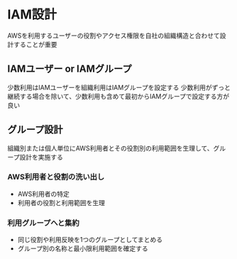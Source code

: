  # IAM設計
 AWSを利用するユーザーの役割やアクセス権限を自社の組織構造と合わせて設計することが重要

 ## IAMユーザー or IAMグループ
 少数利用はIAMユーザーを組織利用はIAMグループを設定する
 少数利用がずっと継続する場合を除いて、少数利用も含めて最初からIAMグループで設定する方が良い

 ## グループ設計
 組織別または個人単位にAWS利用者とその役割別の利用範囲を生理して、グループ設計を実施する
 ### AWS利用者と役割の洗い出し
 - AWS利用者の特定
 - 利用者の役割と利用範囲を生理
 ### 利用グループへと集約
 - 同じ役割や利用反映を1つのグループとしてまとめる
 - グループ別の名称と最小限利用範囲を確定する